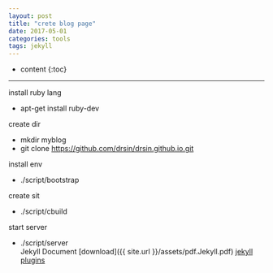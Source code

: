 ```yaml
---
layout: post
title: "crete blog page"
date: 2017-05-01
categories: tools
tags: jekyll
---
```

* content
{:toc}
--------
install ruby lang

 * apt-get install ruby-dev

create dir 

 * mkdir myblog
 * git clone https://github.com/drsin/drsin.github.io.git

install env

 * ./script/bootstrap 

create sit 

 * ./script/cbuild

start server

 * ./script/server  
Jekyll Document
[download]({{ site.url }}/assets/pdf.Jekyll.pdf)
[jekyll plugins](http://jekyllrb.com/docs/plugins)
